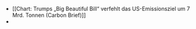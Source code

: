 - [[Chart: Trumps „Big Beautiful Bill“ verfehlt das US-Emissionsziel um 7 Mrd. Tonnen (Carbon Brief)]]
-